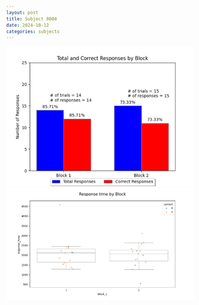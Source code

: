 ```yaml
---
layout: post
title: Subject 8004
date: 2024-10-12
categories: subjects
---
```


![](data/8004/run-11/8004_ATS_responses.png)
![](data/8004/run-11/8004_ATS_rt.png)
